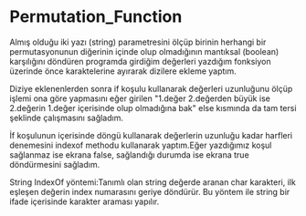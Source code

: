 # Permutation_Function

Almış olduğu iki yazı (string) parametresini ölçüp birinin herhangi bir permutasyonunun diğerinin içinde olup olmadığının mantıksal (boolean) karşılığını döndüren programda girdiğim değerleri yazdığım fonksiyon üzerinde önce karaktelerine ayırarak dizilere ekleme yaptım.

Diziye eklenenlerden sonra if koşulu kullanarak değerleri uzunluğunu ölçüp işlemi ona göre yapmasını eğer girilen "1.değer 2.değerden büyük ise 2.değerin 1.değer içerisinde olup olmadığına bak" else kısmında da tam tersi şeklinde çalışmasını sağladım.

İf koşulunun içerisinde döngü kullanarak değerlerin uzunluğu kadar harfleri denemesini indexof methodu kullanarak yaptım.Eğer yazdığımız koşul sağlanmaz ise ekrana false, sağlandığı durumda ise ekrana true döndürmesini sağladım.

String IndexOf yöntemi:Tanımlı olan string değerde aranan char karakteri, ilk eşleşen değerin index numarasını geriye döndürür. Bu yöntem ile string bir ifade içerisinde karakter araması yapılır.
